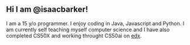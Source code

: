 ## Hi I am @isaacbarker!

I am a 15 y/o programmer. I enjoy coding in Java, Javascript and Python. I am currently self teaching myself computer science and I have also completed CS50X and working throught CS50ai on [edx](https://edx.org).
